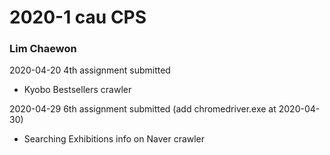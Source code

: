 # 2020-1 cau CPS

### Lim Chaewon

2020-04-20 4th assignment submitted
- Kyobo Bestsellers crawler

2020-04-29 6th assignment submitted (add chromedriver.exe at 2020-04-30)
- Searching Exhibitions info on Naver crawler 
